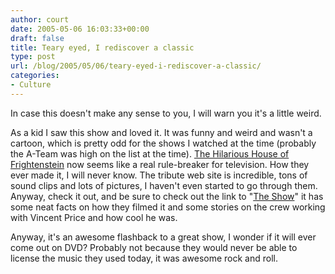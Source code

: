 ```yaml
---
author: court
date: 2005-05-06 16:03:33+00:00
draft: false
title: Teary eyed, I rediscover a classic
type: post
url: /blog/2005/05/06/teary-eyed-i-rediscover-a-classic/
categories:
- Culture
---
```


In case this doesn't make any sense to you, I will warn you it's a little weird.

As a kid I saw this show and loved it.  It was funny and weird and wasn't a cartoon, which is pretty odd for the shows I watched at the time (probably the A-Team was high on the list at the time).  [The Hilarious House of Frightenstein](http://frightenstein.com/main.html) now seems like a real rule-breaker for television.  How they ever made it, I will never know.  The tribute web site is incredible, tons of sound clips and lots of pictures, I haven't even started to go through them.  Anyway, check it out, and be sure to check out the link to "[The Show](http://www.frightenstein.com/show.html)" it has some neat facts on how they filmed it and some stories on the crew working with Vincent Price and how cool he was.

Anyway, it's an awesome flashback to a great show, I wonder if it will ever come out on DVD?  Probably not because they would never be able to license the music they used today, it was awesome rock and roll.
